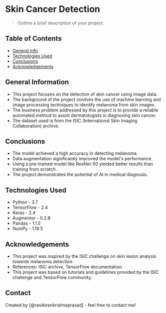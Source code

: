 # Skin Cancer Detection
> Outline a brief description of your project.

## Table of Contents
* [General Info](#general-information)
* [Technologies Used](#technologies-used)
* [Conclusions](#conclusions)
* [Acknowledgements](#acknowledgements)

## General Information

- This project focuses on the detection of skin cancer using image data.
- The background of the project involves the use of machine learning and image processing techniques to identify melanoma from skin images.
- The business problem addressed by this project is to provide a reliable automated method to assist dermatologists in diagnosing skin cancer.
- The dataset used is from the ISIC (International Skin Imaging Collaboration) archive.

## Conclusions
- The model achieved a high accuracy in detecting melanoma.
- Data augmentation significantly improved the model's performance.
- Using a pre-trained model like ResNet-50 yielded better results than training from scratch.
- The project demonstrates the potential of AI in medical diagnosis.

## Technologies Used
- Python - 3.7
- TensorFlow - 2.4
- Keras - 2.4
- Augmentor - 0.2.8
- Pandas - 1.1.5
- NumPy - 1.19.5

## Acknowledgements

- This project was inspired by the ISIC challenge on skin lesion analysis towards melanoma detection.
- References: ISIC archive, TensorFlow documentation.
- This project was based on tutorials and guidelines provided by the ISIC challenge and TensorFlow community.

## Contact
Created by [@ravikirankrishnaprasad] - feel free to contact me!
